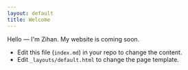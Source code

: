 ```yaml
---
layout: default
title: Welcome
---
```


Hello — I'm Zihan. My website is coming soon. 

- Edit this file (`index.md`) in your repo to change the content.
- Edit `_layouts/default.html` to change the page template.
